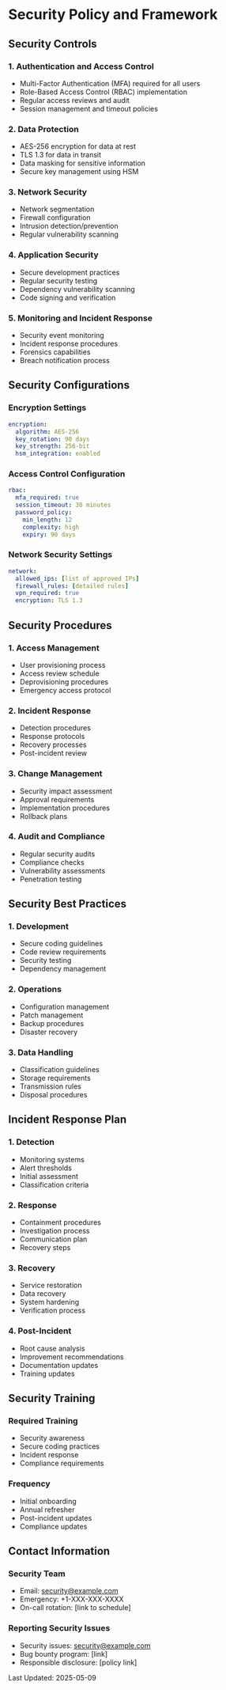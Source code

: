 # Security Policy and Framework

## Security Controls

### 1. Authentication and Access Control
- Multi-Factor Authentication (MFA) required for all users
- Role-Based Access Control (RBAC) implementation
- Regular access reviews and audit
- Session management and timeout policies

### 2. Data Protection
- AES-256 encryption for data at rest
- TLS 1.3 for data in transit
- Data masking for sensitive information
- Secure key management using HSM

### 3. Network Security
- Network segmentation
- Firewall configuration
- Intrusion detection/prevention
- Regular vulnerability scanning

### 4. Application Security
- Secure development practices
- Regular security testing
- Dependency vulnerability scanning
- Code signing and verification

### 5. Monitoring and Incident Response
- Security event monitoring
- Incident response procedures
- Forensics capabilities
- Breach notification process

## Security Configurations

### Encryption Settings
```yaml
encryption:
  algorithm: AES-256
  key_rotation: 90 days
  key_strength: 256-bit
  hsm_integration: enabled
```

### Access Control Configuration
```yaml
rbac:
  mfa_required: true
  session_timeout: 30 minutes
  password_policy:
    min_length: 12
    complexity: high
    expiry: 90 days
```

### Network Security Settings
```yaml
network:
  allowed_ips: [list of approved IPs]
  firewall_rules: [detailed rules]
  vpn_required: true
  encryption: TLS 1.3
```

## Security Procedures

### 1. Access Management
- User provisioning process
- Access review schedule
- Deprovisioning procedures
- Emergency access protocol

### 2. Incident Response
- Detection procedures
- Response protocols
- Recovery processes
- Post-incident review

### 3. Change Management
- Security impact assessment
- Approval requirements
- Implementation procedures
- Rollback plans

### 4. Audit and Compliance
- Regular security audits
- Compliance checks
- Vulnerability assessments
- Penetration testing

## Security Best Practices

### 1. Development
- Secure coding guidelines
- Code review requirements
- Security testing
- Dependency management

### 2. Operations
- Configuration management
- Patch management
- Backup procedures
- Disaster recovery

### 3. Data Handling
- Classification guidelines
- Storage requirements
- Transmission rules
- Disposal procedures

## Incident Response Plan

### 1. Detection
- Monitoring systems
- Alert thresholds
- Initial assessment
- Classification criteria

### 2. Response
- Containment procedures
- Investigation process
- Communication plan
- Recovery steps

### 3. Recovery
- Service restoration
- Data recovery
- System hardening
- Verification process

### 4. Post-Incident
- Root cause analysis
- Improvement recommendations
- Documentation updates
- Training updates

## Security Training

### Required Training
- Security awareness
- Secure coding practices
- Incident response
- Compliance requirements

### Frequency
- Initial onboarding
- Annual refresher
- Post-incident updates
- Compliance updates

## Contact Information

### Security Team
- Email: security@example.com
- Emergency: +1-XXX-XXX-XXXX
- On-call rotation: [link to schedule]

### Reporting Security Issues
- Security issues: security@example.com
- Bug bounty program: [link]
- Responsible disclosure: [policy link]

Last Updated: 2025-05-09
